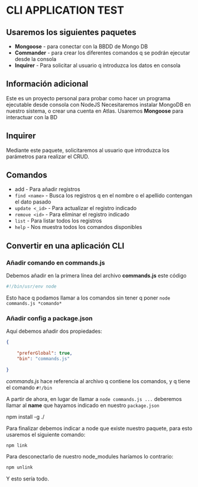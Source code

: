 # CLI APPLICATION TEST  

## Usaremos los siguientes paquetes

-   **Mongoose** - para conectar con la BBDD de Mongo DB
-   **Commander** - para crear los diferentes comandos q se podrán ejecutar desde la consola
-   **Inquirer** - Para solicitar al usuario q introduzca los datos en consola
  
## Información adicional

Este es un proyecto personal para probar como hacer un programa ejecutable desde consola con NodeJS
Necesitaremos instalar MongoDB en nuestro sistema, o crear una cuenta en Atlas.
Usaremos **Mongoose** para interactuar con la BD

## Inquirer

Mediante este paquete, solicitaremos al usuario que introduzca los parámetros para realizar el CRUD.

## Comandos

- add - Para añadir registros
- `find <name>` - Busca los registros q en el nombre o el apellido contengan el dato pasado
- `update <_id>` - Para actualizar el registro indicado
- `remove <id>` - Para eliminar el registro indicado
- `list` - Para listar todos los registros
- `help` - Nos muestra todos los comandos disponibles

## Convertir en una aplicación CLI

### Añadir comando en commands.js

Debemos añadir en la primera línea del archivo **commands.js** este código

```js
#!/bin/usr/env node
```

Esto hace q podamos llamar a los comandos sin tener q poner `node commands.js *comando*`

### Añadir config a package.json

Aquí debemos añadir dos propiedades:

```json
{
    
    "preferGlobal": true,
    "bin": "commands.js"
    
}
```

*commands.js* hace referencia al archivo q contiene los comandos, y q tiene el comando `#!/bin`

A partir de ahora, en lugar de llamar a `node commands.js ...` deberemos llamar al **name** que hayamos indicado en nuestro `package.json`


npm install -g ./

Para finalizar debemos indicar a node que existe nuestro paquete, para esto usaremos el siguiente comando:

```bash
npm link
```

Para desconectarlo de nuestro node_modules haríamos lo contrario:

```bash
npm unlink
```

Y esto sería todo.